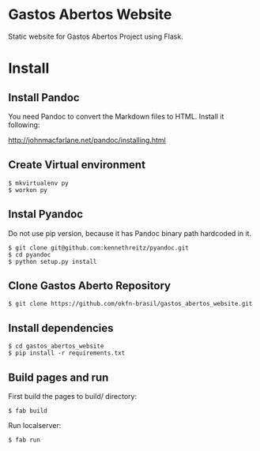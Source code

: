Gastos Abertos Website
==================================

Static website for Gastos Abertos Project using Flask.

# Install

## Install Pandoc

You need Pandoc to convert the Markdown files to HTML. Install it following:

http://johnmacfarlane.net/pandoc/installing.html

## Create Virtual environment

    $ mkvirtualenv py
    $ workon py

## Instal Pyandoc

Do not use pip version, because it has Pandoc binary path hardcoded in it.

    $ git clone git@github.com:kennethreitz/pyandoc.git
    $ cd pyandoc
    $ python setup.py install

## Clone Gastos Aberto Repository

    $ git clone https://github.com/okfn-brasil/gastos_abertos_website.git

## Install dependencies

    $ cd gastos_abertos_website
    $ pip install -r requirements.txt

## Build pages and run

First build the pages to build/ directory:

    $ fab build

Run localserver:

    $ fab run


